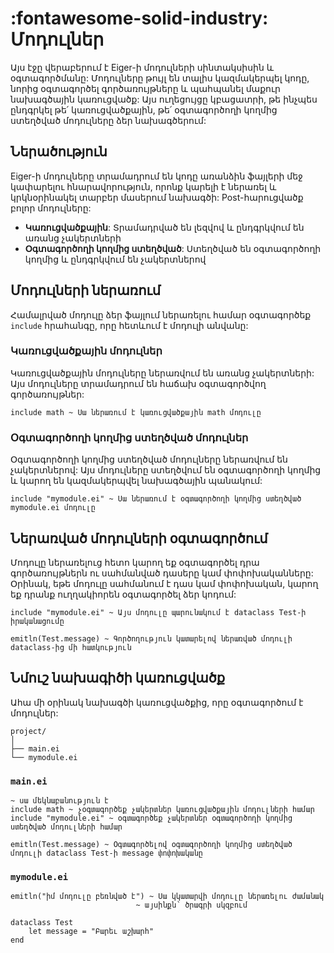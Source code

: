 # __:fontawesome-solid-industry: Մոդուլներ__

Այս էջը վերաբերում է Eiger-ի մոդուլների սինտակսիսին և օգտագործմանը: Մոդուլները թույլ են տալիս կազմակերպել կոդը, նորից օգտագործել գործառույթները և պահպանել մաքուր նախագծային կառուցվածք: Այս ուղեցույցը կբացատրի, թե ինչպես ընդգրկել թե՛ կառուցվածքային, թե՛ օգտագործողի կողմից ստեղծված մոդուլները ձեր նախագծերում:

## Ներածություն

Eiger-ի մոդուլները տրամադրում են կոդը առանձին ֆայլերի մեջ կափարելու հնարավորություն, որոնք կարելի է ներառել և կրկնօրինակել տարբեր մասերում նախագծի: Post-հարուցվածք բոլոր մոդուլները:

- __Կառուցվածքային__: Տրամադրված են լեզվով և ընդգրկվում են առանց չակերտների
- __Օգտագործողի կողմից ստեղծված__: Ստեղծված են օգտագործողի կողմից և ընդգրկվում են չակերտներով

## Մոդուլների ներառում
Համալրված մոդուլը ձեր ֆայլում ներառելու համար օգտագործեք `include` հրահանգը, որը հետևում է մոդուլի անվանը:

### Կառուցվածքային մոդուլներ
Կառուցվածքային մոդուլները ներառվում են առանց չակերտների: Այս մոդուլները տրամադրում են հաճախ օգտագործվող գործառույթներ:
```eiger
include math ~ Սա ներառում է կառուցվածքային math մոդուլը
```

### Օգտագործողի կողմից ստեղծված մոդուլներ
Օգտագործողի կողմից ստեղծված մոդուլները ներառվում են չակերտներով: Այս մոդուլները ստեղծվում են օգտագործողի կողմից և կարող են կազմակերպվել նախագծային պանակում:
```eiger
include "mymodule.ei" ~ Սա ներառում է օգտագործողի կողմից ստեղծված mymodule.ei մոդուլը
```

## Ներառված մոդուլների օգտագործում
Մոդուլը ներառելուց հետո կարող եք օգտագործել դրա գործառույթներն ու սահմանված դասերը կամ փոփոխականները: Օրինակ, եթե մոդուլը սահմանում է դաս կամ փոփոխական, կարող եք դրանք ուղղակիորեն օգտագործել ձեր կոդում:

```eiger
include "mymodule.ei" ~ Այս մոդուլը պարունակում է dataclass Test-ի իրականացումը

emitln(Test.message) ~ Գործողություն կատարելով ներառված մոդուլի dataclass-ից մի հատկություն
```

## Նմուշ նախագիծի կառուցվածք
Ահա մի օրինակ նախագծի կառուցվածքից, որը օգտագործում է մոդուլներ:
```none
project/
│
├── main.ei
└── mymodule.ei
```

### `main.ei`
```eiger
~ սա մեկնաբանություն է
include math ~ չօգտագործեք չակերտներ կառուցվածքային մոդուլների համար
include "mymodule.ei" ~ օգտագործեք չակերտներ օգտագործողի կողմից ստեղծված մոդուլների համար

emitln(Test.message) ~ Օգտագործելով օգտագործողի կողմից ստեղծված մոդուլի dataclass Test-ի message փոփոխականը
```

### `mymodule.ei`
```eiger
emitln("իմ մոդուլը բեռնված է") ~ Սա կկատարվի մոդուլը ներառելու ժամանակ
                            ~ այսինքն՝ ծրագրի սկզբում

dataclass Test
    let message = "Բարեւ աշխարհ"
end
```